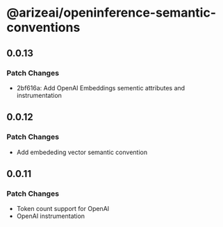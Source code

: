 # @arizeai/openinference-semantic-conventions

## 0.0.13

### Patch Changes

- 2bf616a: Add OpenAI Embeddings sementic attributes and instrumentation

## 0.0.12

### Patch Changes

- Add embededing vector semantic convention

## 0.0.11

### Patch Changes

- Token count support for OpenAI
- OpenAI instrumentation

